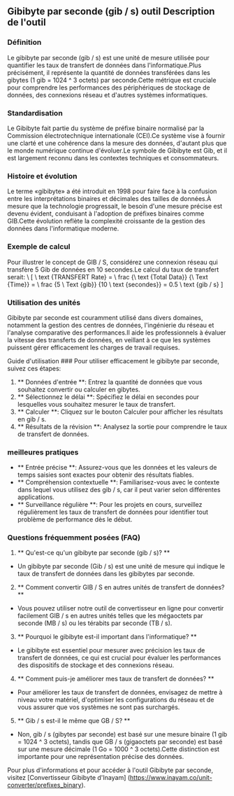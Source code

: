 ## Gibibyte par seconde (gib / s) outil Description de l'outil

### Définition
Le gibibyte par seconde (gib / s) est une unité de mesure utilisée pour quantifier les taux de transfert de données dans l'informatique.Plus précisément, il représente la quantité de données transférées dans les gibytes (1 gib = 1024 ^ 3 octets) par seconde.Cette métrique est cruciale pour comprendre les performances des périphériques de stockage de données, des connexions réseau et d'autres systèmes informatiques.

### Standardisation
Le Gibibyte fait partie du système de préfixe binaire normalisé par la Commission électrotechnique internationale (CEI).Ce système vise à fournir une clarté et une cohérence dans la mesure des données, d'autant plus que le monde numérique continue d'évoluer.Le symbole de Gibibyte est Gib, et il est largement reconnu dans les contextes techniques et consommateurs.

### Histoire et évolution
Le terme «gibibyte» a été introduit en 1998 pour faire face à la confusion entre les interprétations binaires et décimales des tailles de données.À mesure que la technologie progressait, le besoin d'une mesure précise est devenu évident, conduisant à l'adoption de préfixes binaires comme GIB.Cette évolution reflète la complexité croissante de la gestion des données dans l'informatique moderne.

### Exemple de calcul
Pour illustrer le concept de GIB / S, considérez une connexion réseau qui transfère 5 Gib de données en 10 secondes.Le calcul du taux de transfert serait:
\ [
\ text {TRANSFERT Rate} = \ frac {\ text {Total Data}} {\ Text {Time}} = \ frac {5 \ Text {gib}} {10 \ text {secondes}} = 0.5 \ text {gib / s}
\]

### Utilisation des unités
Gibibyte par seconde est couramment utilisé dans divers domaines, notamment la gestion des centres de données, l'ingénierie du réseau et l'analyse comparative des performances.Il aide les professionnels à évaluer la vitesse des transferts de données, en veillant à ce que les systèmes puissent gérer efficacement les charges de travail requises.

Guide d'utilisation ###
Pour utiliser efficacement le gibibyte par seconde, suivez ces étapes:
1. ** Données d'entrée **: Entrez la quantité de données que vous souhaitez convertir ou calculer en gibytes.
2. ** Sélectionnez le délai **: Spécifiez le délai en secondes pour lesquelles vous souhaitez mesurer le taux de transfert.
3. ** Calculer **: Cliquez sur le bouton Calculer pour afficher les résultats en gib / s.
4. ** Résultats de la révision **: Analysez la sortie pour comprendre le taux de transfert de données.

### meilleures pratiques
- ** Entrée précise **: Assurez-vous que les données et les valeurs de temps saisies sont exactes pour obtenir des résultats fiables.
- ** Compréhension contextuelle **: Familiarisez-vous avec le contexte dans lequel vous utilisez des gib / s, car il peut varier selon différentes applications.
- ** Surveillance régulière **: Pour les projets en cours, surveillez régulièrement les taux de transfert de données pour identifier tout problème de performance dès le début.

### Questions fréquemment posées (FAQ)

1. ** Qu'est-ce qu'un gibibyte par seconde (gib / s)? **
- Un gibibyte par seconde (Gib / s) est une unité de mesure qui indique le taux de transfert de données dans les gibibytes par seconde.

2. ** Comment convertir GIB / S en autres unités de transfert de données? **
- Vous pouvez utiliser notre outil de convertisseur en ligne pour convertir facilement GIB / s en autres unités telles que les mégaoctets par seconde (MB / s) ou les térabits par seconde (TB / s).

3. ** Pourquoi le gibibyte est-il important dans l'informatique? **
- Le gibibyte est essentiel pour mesurer avec précision les taux de transfert de données, ce qui est crucial pour évaluer les performances des dispositifs de stockage et des connexions réseau.

4. ** Comment puis-je améliorer mes taux de transfert de données? **
- Pour améliorer les taux de transfert de données, envisagez de mettre à niveau votre matériel, d'optimiser les configurations du réseau et de vous assurer que vos systèmes ne sont pas surchargés.

5. ** Gib / s est-il le même que GB / S? **
- Non, gib / s (gibytes par seconde) est basé sur une mesure binaire (1 gib = 1024 ^ 3 octets), tandis que GB / s (gigaoctets par seconde) est basé sur une mesure décimale (1 Go = 1000 ^ 3 octets).Cette distinction est importante pour une représentation précise des données.

Pour plus d'informations et pour accéder à l'outil Gibibyte par seconde, visitez [Convertisseur Gibibyte d'Inayam] (https://www.inayam.co/unit-converter/prefixes_binary).